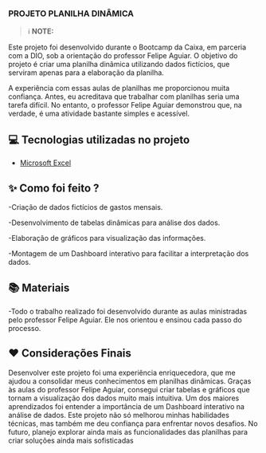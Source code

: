 ### PROJETO PLANILHA DINÂMICA

> ℹ️ **NOTE:**

Este projeto foi desenvolvido durante o Bootcamp da Caixa, em parceria com a DIO, sob a orientação do professor Felipe Aguiar. O objetivo do projeto é criar uma planilha dinâmica utilizando dados fictícios, que serviram apenas para a elaboração da planilha.

A experiência com essas aulas de planilhas me proporcionou muita confiança. Antes, eu acreditava que trabalhar com planilhas seria uma tarefa difícil. No entanto, o professor Felipe Aguiar demonstrou que, na verdade, é uma atividade bastante simples e acessível.

## 💻 Tecnologias utilizadas no projeto
- [Microsoft Excel](https://www.microsoft.com/pt-br/microsoft-365/excel?ef_id=_k_28cf4da02bcb139082302af452d53b30_k_&OCID=AIDcmmq9ldqz5w_SEM__k_28cf4da02bcb139082302af452d53b30_k_&msclkid=28cf4da02bcb139082302af452d53b30) 

## ✨ Como foi feito ?

-Criação de dados fictícios de gastos mensais.

-Desenvolvimento de tabelas dinâmicas para análise dos dados.

-Elaboração de gráficos para visualização das informações.

-Montagem de um Dashboard interativo para facilitar a interpretação dos dados.

## 📚 Materiais

-Todo o trabalho realizado foi desenvolvido durante as aulas ministradas pelo 
professor Felipe Aguiar. Ele nos orientou e ensinou cada passo do processo.

## ❤️ Considerações Finais

Desenvolver este projeto foi uma experiência enriquecedora, que me ajudou a 
consolidar meus conhecimentos em planilhas dinâmicas. Graças às aulas do professor 
Felipe Aguiar, consegui criar tabelas e gráficos que tornam a visualização dos 
dados muito mais intuitiva. Um dos maiores aprendizados foi entender a importância 
de um Dashboard interativo na análise de dados. Este projeto não só melhorou minhas 
habilidades técnicas, mas também me deu confiança para enfrentar novos desafios. 
No futuro, planejo explorar ainda mais as funcionalidades das planilhas para criar 
soluções ainda mais sofisticadas
